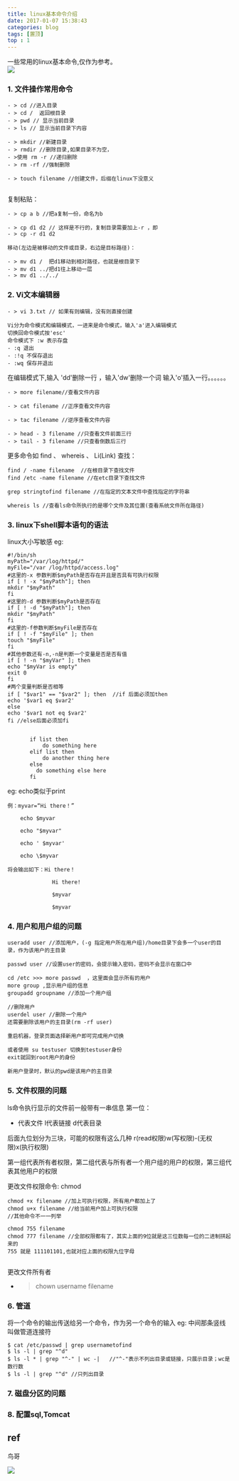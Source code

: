 ```yaml
---
title: linux基本命令介绍
date: 2017-01-07 15:38:43
categories: blog
tags: [置顶]
top : 1
---
```


一些常用的linux基本命令,仅作为参考。</br>
![](http://odzl05jxx.bkt.clouddn.com/rationalizingyourhoriiblehack-big.png?imageView2/2/w/500)
 <!--more-->


### 1. 文件操作常用命令

```shell
- > cd //进入目录
- > cd /  返回根目录
- > pwd // 显示当前目录
- > ls // 显示当前目录下内容 

- > mkdir //新建目录
- > rmdir //删除目录,如果目录不为空，
- >使用 rm -r //递归删除
- > rm -rf //强制删除

- > touch filename //创建文件，后缀在linux下没意义


```



复制粘贴：
```shell
- > cp a b //把a复制一份，命名为b

- > cp d1 d2 // 这样是不行的，复制目录需要加上-r ，即
- > cp -r d1 d2

移动(左边是被移动的文件或目录，右边是目标路径)： 

- > mv d1 /  把d1移动到相对路径，也就是根目录下
- > mv d1 ../把d1往上移动一层
- > mv d1 ../../

```



### 2. Vi文本编辑器
```shell
- > vi 3.txt // 如果有则编辑，没有则直接创建

Vi分为命令模式和编辑模式，一进来是命令模式，输入'a'进入编辑模式
切换回命令模式按'esc' 
命令模式下 :w 表示存盘
- :q 退出
- :!q 不保存退出
- :wq 保存并退出
```


在编辑模式下,输入 'dd'删除一行 ，输入'dw'删除一个词
输入'o'插入一行。。。。。。
```shell
- > more filename//查看文件内容

- > cat filename //正序查看文件内容

- > tac filename //逆序查看文件内容

- > head - 3 filename //只查看文件前面三行
- > tail - 3 filename //只查看倒数后三行 
```


更多命令如 find 、 whereis 、 Li(Link)
查找：
```shell
find / -name filename  //在根目录下查找文件
find /etc -name filename //在etc目录下查找文件

grep stringtofind filename //在指定的文本文件中查找指定的字符串

whereis ls //查看ls命令所执行的是哪个文件及其位置(查看系统文件所在路径)

```

### 3. linux下shell脚本语句的语法
linux大小写敏感
eg: 
```shell
#!/bin/sh
myPath="/var/log/httpd/"
myFile="/var /log/httpd/access.log"
#这里的-x 参数判断$myPath是否存在并且是否具有可执行权限
if [ ! -x "$myPath"]; then
mkdir "$myPath"
fi
#这里的-d 参数判断$myPath是否存在
if [ ! -d "$myPath"]; then
mkdir "$myPath"
fi
#这里的-f参数判断$myFile是否存在
if [ ! -f "$myFile" ]; then
touch "$myFile"
fi
#其他参数还有-n,-n是判断一个变量是否是否有值
if [ ! -n "$myVar" ]; then
echo "$myVar is empty"
exit 0
fi
#两个变量判断是否相等
if [ "$var1" == "$var2" ]; then  //if 后面必须加then
echo '$var1 eq $var2'
else
echo '$var1 not eq $var2'
fi //else后面必须加fi
 

       if list then
           do something here
       elif list then
           do another thing here
       else
         do something else here
       fi  
```

eg: echo类似于print
```shell
例：myvar=“Hi there！”

    echo $myvar

    echo "$myvar"

    echo ' $myvar'

    echo \$myvar

将会输出如下：Hi there！

              Hi there!

              $myvar

              $myvar
```


### 4. 用户和用户组的问题
```shell
useradd user //添加用户，(-g 指定用户所在用户组)/home目录下会多一个user的目录，作为该用户的主目录

passwd user //设置user的密码，会提示输入密码，密码不会显示在窗口中

cd /etc >>> more passwd  ，这里面会显示所有的用户
more group ,显示用户组的信息
groupadd groupname //添加一个用户组

//删除用户
userdel user //删除一个用户 
还需要删除该用户的主目录(rm -rf user) 

重启机器，登录页面选择新用户即可完成用户切换

或者使用 su testuser 切换到testuser身份
exit就回到root用户的身份

新用户登录时，默认的pwd是该用户的主目录
```


### 5. 文件权限的问题
ls命令执行显示的文件前一般带有一串信息
第一位：
- 代表文件
l代表链接
d代表目录

后面九位划分为三块，可能的权限有这么几种
r(read权限)w(写权限)-(无权限)x(执行权限)

第一组代表所有者权限，第二组代表与所有者一个用户组的用户的权限，第三组代表其他用户的权限

更改文件权限命令: chmod
```shell
chmod +x filename //加上可执行权限，所有用户都加上了
chmod u+x filename //给当前用户加上可执行权限
//其他命令不一一列举

chmod 755 filename  
chmod 777 filename //全部权限都有了，其实上面的9位就是这三位数每一位的二进制拼起来的
755 就是 111101101,也就对应上面的权限九位字母


```

更改文件所有者

- > chown username filename


### 6. 管道
将一个命令的输出传送给另一个命令，作为另一个命令的输入
eg: 中间那条竖线叫做管道连接符
```shell
$ cat /etc/passwd | grep usernametofind
$ ls -l | grep "^d"
$ ls -l * | grep "^-" | wc -|   //"^-"表示不列出目录或链接，只展示目录；wc是数行数
$ ls -l | grep "^d" //只列出目录
```


### 7. 磁盘分区的问题

### 8. 配置sql,Tomcat


## ref 
鸟哥

![](http://odzl05jxx.bkt.clouddn.com/fork_you_git.jpg)